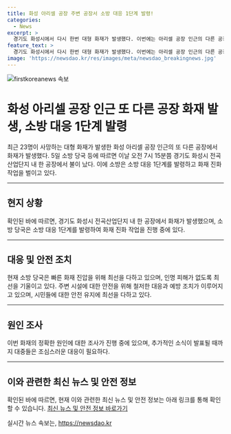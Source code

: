 ```yaml
---
title: 화성 아리셀 공장 주변 공장서 소방 대응 1단계 발령!
categories:
  - News
excerpt: >
  경기도 화성시에서 다시 한번 대형 화재가 발생했다. 이번에는 아리셀 공장 인근의 다른 공장에서 불이 났으며, 소방 당국이 1단계 대응을 발령하여 진화 작업 중이다. 앞서 사상 최악의 화재로 23명이 사망한 아리셀 공장 화재 이후에도 안전 문제가 잇달아 발생하고 있어 시민들의 우려가 커지고 있다.
feature_text: >
  경기도 화성시에서 다시 한번 대형 화재가 발생했다. 이번에는 아리셀 공장 인근의 다른 공장에서 불이 났으며, 소방 당국이 1단계 대응을 발령하여 진화 작업 중이다. 앞서 사상 최악의 화재로 23명이 사망한 아리셀 공장 화재 이후에도 안전 문제가 잇달아 발생하고 있어 시민들의 우려가 커지고 있다.
image: 'https://newsdao.kr/res/images/meta/newsdao_breakingnews.jpg'
---
```


<p><img src="https://newsdao.kr/res/images/meta/newsdao_breakingnews.jpg" alt="firstkoreanews 속보" /></p>

<h1>화성 아리셀 공장 인근 또 다른 공장 화재 발생, 소방 대응 1단계 발령</h1>

<p data-ke-size="size16">최근 23명이 사망하는 대형 화재가 발생한 화성 아리셀 공장 인근의 또 다른 공장에서 화재가 발생했다. 5일 소방 당국 등에 따르면 이날 오전 7시 15분쯤 경기도 화성시 전곡산업단지 내 한 공장에서 불이 났다. 이에 소방은 소방 대응 1단계를 발령하고 화재 진화 작업을 벌이고 있다.</p>

<hr>

<h2 data-ke-size="size26">현지 상황</h2>

<p data-ke-size="size16">확인된 바에 따르면, 경기도 화성시 전곡산업단지 내 한 공장에서 화재가 발생했으며, 소방 당국은 소방 대응 1단계를 발령하여 화재 진화 작업을 진행 중에 있다.</p>

<hr>

<h2 data-ke-size="size26">대응 및 안전 조치</h2>

<p data-ke-size="size16">현재 소방 당국은 빠른 화재 진압을 위해 최선을 다하고 있으며, 인명 피해가 없도록 최선을 기울이고 있다. 주변 시설에 대한 안전을 위해 철저한 대응과 예방 조치가 이루어지고 있으며, 시민들에 대한 안전 유지에 최선을 다하고 있다.</p>

<hr>

<h2 data-ke-size="size26">원인 조사</h2>

<p data-ke-size="size16">이번 화재의 정확한 원인에 대한 조사가 진행 중에 있으며, 추가적인 소식이 발표될 때까지 대중들은 조심스러운 대응이 필요하다.</p>

<hr>

<h2 data-ke-size="size26">이와 관련한 최신 뉴스 및 안전 정보</h2>

<p data-ke-size="size16">확인된 바에 따르면, 현재 이와 관련한 최신 뉴스 및 안전 정보는 아래 링크를 통해 확인할 수 있습니다. <a href="https://example.com/news">최신 뉴스 및 안전 정보 바로가기</a></p>
실시간 뉴스 속보는, <a href="https://newsdao.kr" rel="dofollow">https://newsdao.kr</a>


